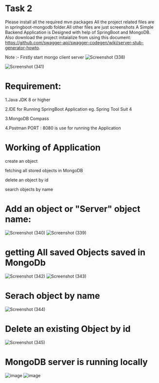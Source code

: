 # Task 2


Please install all the required mvn packages
All the project related files are in springboot-mongodb folder.All other files are just screenshots
A Simple Backend Application is Designed with help of SpringBoot and MongoDB.
Also download the project initaialize from  using this
document: https://github.com/swagger-api/swagger-codegen/wiki/server-stub-generator-howto.

Note :- Firstly start mongo client server
![Screenshot (338)](https://user-images.githubusercontent.com/66898452/228606815-4f3eb4c8-c84c-4554-b721-a45263824146.png)

![Screenshot (341)](https://user-images.githubusercontent.com/66898452/228610526-6029cdbf-e8a9-44c0-9674-775eb1d4b97e.png)





# Requirement:
1.Java JDK 8 or higher

2.IDE for Running SpringBoot Application eg. Spring Tool Suit 4

3.MongoDB Compass

4.Postman PORT : 8080 is use for running the Application

# Working of Application

create an object

fetching all stored objects in MongoDB

delete an object by id

search objects by name

# Add an object or "Server" object name:
![Screenshot (340)](https://user-images.githubusercontent.com/66898452/228609025-e58a1497-18d2-4634-8f89-fc3941620c46.png)
![Screenshot (339)](https://user-images.githubusercontent.com/66898452/228609223-5bc6daed-41f7-48c8-8f4c-742c30f0876f.png)

# getting All saved Objects saved in MongoDb
![Screenshot (342)](https://user-images.githubusercontent.com/66898452/228609851-7283592a-6b22-4f9e-a4b2-20af70e4ef2a.png)
![Screenshot (343)](https://user-images.githubusercontent.com/66898452/228609907-6ec4e578-4e4b-4f7e-946d-50ab20bcbf7a.png)

# Serach object by name
![Screenshot (344)](https://user-images.githubusercontent.com/66898452/228610063-d2cfa9ea-e4ef-49fe-b754-433fadbe9b1c.png)

# Delete an existing Object by id
![Screenshot (345)](https://user-images.githubusercontent.com/66898452/228610247-67dc2be5-4e0b-4998-960c-535e56572059.png)


# MongoDB server is running locally
![image](https://user-images.githubusercontent.com/66898452/228612503-4dd47f82-41ae-424e-b1db-5d0ad4dd68a5.png)
![image](https://user-images.githubusercontent.com/66898452/228612520-588fb6db-70a9-48b9-9f98-4c67053bdca6.png)




